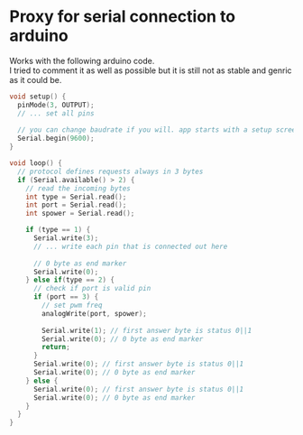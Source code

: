 # Proxy for serial connection to arduino

Works with the following arduino code.  
I tried to comment it as well as possible but it is still not as stable and genric as it could be.

```c
void setup() {
  pinMode(3, OUTPUT);
  // ... set all pins
  
  // you can change baudrate if you will. app starts with a setup screen
  Serial.begin(9600);
}

void loop() {
  // protocol defines requests always in 3 bytes
  if (Serial.available() > 2) {
    // read the incoming bytes
    int type = Serial.read();
    int port = Serial.read();
    int spower = Serial.read();

    if (type == 1) {
      Serial.write(3);
      // ... write each pin that is connected out here
      
      // 0 byte as end marker
      Serial.write(0);
    } else if(type == 2) {
      // check if port is valid pin
      if (port == 3) { 
        // set pwm freq
        analogWrite(port, spower);
        
        Serial.write(1); // first answer byte is status 0||1
        Serial.write(0); // 0 byte as end marker
        return;
      }
      Serial.write(0); // first answer byte is status 0||1
      Serial.write(0); // 0 byte as end marker 
    } else {
      Serial.write(0); // first answer byte is status 0||1
      Serial.write(0); // 0 byte as end marker
    }
  }
}
```